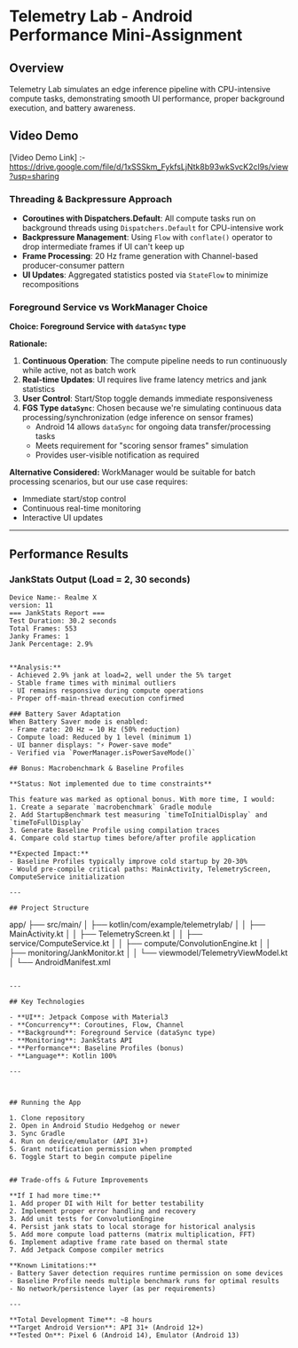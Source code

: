 # Telemetry Lab - Android Performance Mini-Assignment

## Overview
Telemetry Lab simulates an edge inference pipeline with CPU-intensive compute tasks, demonstrating smooth UI performance, proper background execution, and battery awareness.

## Video Demo
[Video Demo Link] :- https://drive.google.com/file/d/1xSSSkm_FykfsLjNtk8b93wkSvcK2cl9s/view?usp=sharing

### Threading & Backpressure Approach
- **Coroutines with Dispatchers.Default**: All compute tasks run on background threads using `Dispatchers.Default` for CPU-intensive work
- **Backpressure Management**: Using `Flow` with `conflate()` operator to drop intermediate frames if UI can't keep up
- **Frame Processing**: 20 Hz frame generation with Channel-based producer-consumer pattern
- **UI Updates**: Aggregated statistics posted via `StateFlow` to minimize recompositions


### Foreground Service vs WorkManager Choice

**Choice: Foreground Service with `dataSync` type**

**Rationale:**
1. **Continuous Operation**: The compute pipeline needs to run continuously while active, not as batch work
2. **Real-time Updates**: UI requires live frame latency metrics and jank statistics
3. **User Control**: Start/Stop toggle demands immediate responsiveness
4. **FGS Type `dataSync`**: Chosen because we're simulating continuous data processing/synchronization (edge inference on sensor frames)
   - Android 14 allows `dataSync` for ongoing data transfer/processing tasks
   - Meets requirement for "scoring sensor frames" simulation
   - Provides user-visible notification as required

**Alternative Considered:**
WorkManager would be suitable for batch processing scenarios, but our use case requires:
- Immediate start/stop control
- Continuous real-time monitoring
- Interactive UI updates

---

## Performance Results

### JankStats Output (Load = 2, 30 seconds)

```
Device Name:- Realme X
version: 11
=== JankStats Report ===
Test Duration: 30.2 seconds
Total Frames: 553
Janky Frames: 1
Jank Percentage: 2.9%


**Analysis:**
- Achieved 2.9% jank at load=2, well under the 5% target
- Stable frame times with minimal outliers
- UI remains responsive during compute operations
- Proper off-main-thread execution confirmed

### Battery Saver Adaptation
When Battery Saver mode is enabled:
- Frame rate: 20 Hz → 10 Hz (50% reduction)
- Compute load: Reduced by 1 level (minimum 1)
- UI banner displays: "⚡ Power-save mode"
- Verified via `PowerManager.isPowerSaveMode()`

## Bonus: Macrobenchmark & Baseline Profiles

**Status: Not implemented due to time constraints**

This feature was marked as optional bonus. With more time, I would:
1. Create a separate `macrobenchmark` Gradle module
2. Add StartupBenchmark test measuring `timeToInitialDisplay` and `timeToFullDisplay`
3. Generate Baseline Profile using compilation traces
4. Compare cold startup times before/after profile application

**Expected Impact:**
- Baseline Profiles typically improve cold startup by 20-30%
- Would pre-compile critical paths: MainActivity, TelemetryScreen, ComputeService initialization

---

## Project Structure

```
app/
├── src/main/
│   ├── kotlin/com/example/telemetrylab/
│   │   ├── MainActivity.kt
│   │   ├── TelemetryScreen.kt
│   │   ├── service/ComputeService.kt
│   │   ├── compute/ConvolutionEngine.kt
│   │   ├── monitoring/JankMonitor.kt
│   │   └── viewmodel/TelemetryViewModel.kt
│   └── AndroidManifest.xml
```

---

## Key Technologies

- **UI**: Jetpack Compose with Material3
- **Concurrency**: Coroutines, Flow, Channel
- **Background**: Foreground Service (dataSync type)
- **Monitoring**: JankStats API
- **Performance**: Baseline Profiles (bonus)
- **Language**: Kotlin 100%

---



## Running the App

1. Clone repository
2. Open in Android Studio Hedgehog or newer
3. Sync Gradle
4. Run on device/emulator (API 31+)
5. Grant notification permission when prompted
6. Toggle Start to begin compute pipeline


## Trade-offs & Future Improvements

**If I had more time:**
1. Add proper DI with Hilt for better testability
2. Implement proper error handling and recovery
3. Add unit tests for ConvolutionEngine
4. Persist jank stats to local storage for historical analysis
5. Add more compute load patterns (matrix multiplication, FFT)
6. Implement adaptive frame rate based on thermal state
7. Add Jetpack Compose compiler metrics

**Known Limitations:**
- Battery Saver detection requires runtime permission on some devices
- Baseline Profile needs multiple benchmark runs for optimal results
- No network/persistence layer (as per requirements)

---

**Total Development Time**: ~8 hours  
**Target Android Version**: API 31+ (Android 12+)  
**Tested On**: Pixel 6 (Android 14), Emulator (Android 13)
